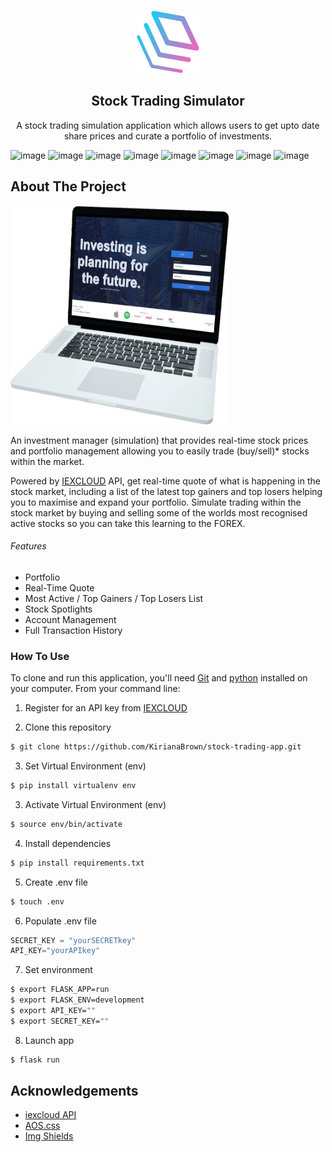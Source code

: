 <!-- PROJECT LOGO -->
<br />
<p align="center">
  <a href="https://github.com/KirianaBrown/stock-trading-app.git">
    <img src="./app/static/img/logo.svg" alt="Project Demo" width="100" height="100">
  </a>

  <h2 align="center">Stock Trading Simulator</h2>

  <p align="center">
    A stock trading simulation application which allows users to get upto date share prices and curate a portfolio of investments.
</p>

![image](https://img.shields.io/badge/HTML5-E34F26?style=for-the-badge&logo=html5&logoColor=white)
![image](https://img.shields.io/badge/CSS3-1572B6?style=for-the-badge&logo=css3&logoColor=white)
![image](https://img.shields.io/badge/Python-3776AB?style=for-the-badge&logo=python&logoColor=white)
![image](https://img.shields.io/badge/JavaScript-F7DF1E?style=for-the-badge&logo=javascript&logoColor=black)
![image](https://img.shields.io/badge/PostgreSQL-316192?style=for-the-badge&logo=postgresql&logoColor=white)
![image](https://img.shields.io/badge/Sass-CC6699?style=for-the-badge&logo=sass&logoColor=white)
![image](https://img.shields.io/badge/Flask-000000?style=for-the-badge&logo=flask&logoColor=white)
![image](https://img.shields.io/badge/Heroku-430098?style=for-the-badge&logo=heroku&logoColor=white)

<!-- ABOUT THE PROJECT -->

## About The Project

<img src="./app/static/img/readme.png" alt="Project Demo" width="350" height="350">

An investment manager (simulation) that provides real-time stock prices and portfolio management allowing you to easily trade (buy/sell)\* stocks within the market.

Powered by [IEXCLOUD](https://iexcloud.io/) API, get real-time quote of what is happening in the stock market, including a list of the latest top gainers and top losers helping you to maximise and expand your portfolio. Simulate trading within the stock market by buying and selling some of the worlds most recognised active stocks so you can take this learning to the FOREX.

###### Features

- Portfolio
- Real-Time Quote
- Most Active / Top Gainers / Top Losers List
- Stock Spotlights
- Account Management
- Full Transaction History

### How To Use

To clone and run this application, you'll need [Git](https://git-scm.com) and [python](https://www.python.org/) installed on your computer. From your command line:

1. Register for an API key from [IEXCLOUD](https://iexcloud.io/)

2. Clone this repository

```bash
$ git clone https://github.com/KirianaBrown/stock-trading-app.git
```

3. Set Virtual Environment (env)

```bash
$ pip install virtualenv env
```

3. Activate Virtual Environment (env)

```bash
$ source env/bin/activate
```

4. Install dependencies

```bash
$ pip install requirements.txt
```

5. Create .env file

```bash
$ touch .env
```

6. Populate .env file

```python
SECRET_KEY = "yourSECRETkey"
API_KEY="yourAPIkey"
```

7. Set environment

```bash
$ export FLASK_APP=run
$ export FLASK_ENV=development
$ export API_KEY=""
$ export SECRET_KEY=""
```

8. Launch app

```bash
$ flask run
```

<!-- ACKNOWLEDGEMENTS -->

## Acknowledgements

- [iexcloud API](https://iexcloud.io/)
- [AOS.css](https://michalsnik.github.io/aos/)
- [Img Shields](https://shields.io)

